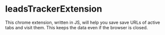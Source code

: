 # leadsTrackerExtension
This chrome extension, written in JS, will help you save save URLs of active tabs and visit them. This keeps the data even if the browser is closed. 
